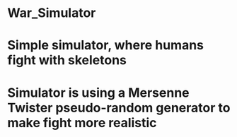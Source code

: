 # War_Simulator
# Simple simulator, where humans fight with skeletons
# Simulator is using a Mersenne Twister pseudo-random generator to make fight more realistic 
